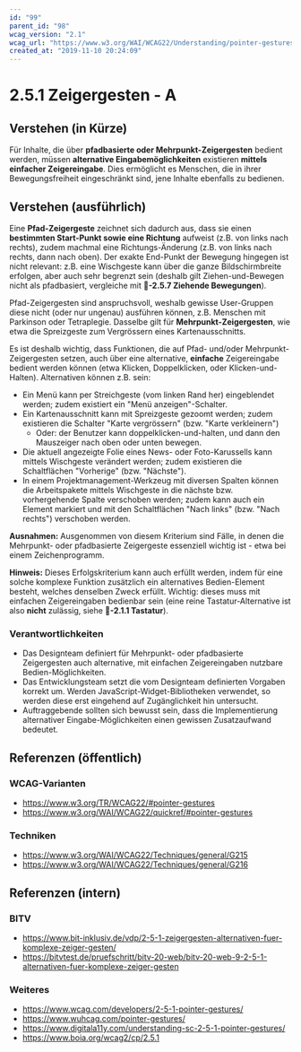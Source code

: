```yaml
---
id: "99"
parent_id: "98"
wcag_version: "2.1"
wcag_url: "https://www.w3.org/WAI/WCAG22/Understanding/pointer-gestures.html"
created_at: "2019-11-10 20:24:09"
---
```


# 2.5.1 Zeigergesten - A

## Verstehen (in Kürze)

Für Inhalte, die über **pfadbasierte oder Mehrpunkt-Zeigergesten** bedient werden, müssen **alternative Eingabemöglichkeiten** existieren **mittels einfacher Zeigereingabe**. Dies ermöglicht es Menschen, die in ihrer Bewegungsfreiheit eingeschränkt sind, jene Inhalte ebenfalls zu bedienen.

## Verstehen (ausführlich)

Eine **Pfad-Zeigergeste** zeichnet sich dadurch aus, dass sie einen **bestimmten Start-Punkt sowie eine Richtung** aufweist (z.B. von links nach rechts), zudem machmal eine Richtungs-Änderung (z.B. von links nach rechts, dann nach oben). Der exakte End-Punkt der Bewegung hingegen ist nicht relevant: z.B. eine Wischgeste kann über die ganze Bildschirmbreite erfolgen, aber auch sehr begrenzt sein (deshalb gilt Ziehen-und-Bewegen nicht als pfadbasiert, vergleiche mit **📜-2.5.7 Ziehende Bewegungen**).

Pfad-Zeigergesten sind anspruchsvoll, weshalb gewisse User-Gruppen diese nicht (oder nur ungenau) ausführen können, z.B. Menschen mit Parkinson oder Tetraplegie. Dasselbe gilt für **Mehrpunkt-Zeigergesten**, wie etwa die Spreizgeste zum Vergrössern eines Kartenausschnitts.

Es ist deshalb wichtig, dass Funktionen, die auf Pfad- und/oder Mehrpunkt-Zeigergesten setzen, auch über eine alternative, **einfache** Zeigereingabe bedient werden können (etwa Klicken, Doppelklicken, oder Klicken-und-Halten). Alternativen können z.B. sein:

- Ein Menü kann per Streichgeste (vom linken Rand her) eingeblendet werden; zudem existiert ein "Menü anzeigen"-Schalter.
- Ein Kartenausschnitt kann mit Spreizgeste gezoomt werden; zudem existieren die Schalter "Karte vergrössern" (bzw. "Karte verkleinern")
    - Oder: der Benutzer kann doppelklicken-und-halten, und dann den Mauszeiger nach oben oder unten bewegen.
- Die aktuell angezeigte Folie eines News- oder Foto-Karussells kann mittels Wischgeste verändert werden; zudem existieren die Schaltflächen "Vorherige" (bzw. "Nächste").
- In einem Projektmanagement-Werkzeug mit diversen Spalten können die Arbeitspakete mittels Wischgeste in die nächste bzw. vorhergehende Spalte verschoben werden; zudem kann auch ein Element markiert und mit den Schaltflächen "Nach links" (bzw. "Nach rechts") verschoben werden.

**Ausnahmen:** Ausgenommen von diesem Kriterium sind Fälle, in denen die Mehrpunkt- oder pfadbasierte Zeigergeste essenziell wichtig ist - etwa bei einem Zeichenprogramm.

**Hinweis:** Dieses Erfolgskriterium kann auch erfüllt werden, indem für eine solche komplexe Funktion zusätzlich ein alternatives Bedien-Element besteht, welches denselben Zweck erfüllt. Wichtig: dieses muss mit einfachen Zeigereingaben bedienbar sein (eine reine Tastatur-Alternative ist also **nicht** zulässig, siehe **📜-2.1.1 Tastatur**).

### Verantwortlichkeiten

- Das Designteam definiert für Mehrpunkt- oder pfadbasierte Zeigergesten auch alternative, mit einfachen Zeigereingaben nutzbare Bedien-Möglichkeiten.
- Das Entwicklungsteam setzt die vom Designteam definierten Vorgaben korrekt um. Werden JavaScript-Widget-Bibliotheken verwendet, so werden diese erst eingehend auf Zugänglichkeit hin untersucht.
- Auftraggebende sollten sich bewusst sein, dass die Implementierung alternativer Eingabe-Möglichkeiten einen gewissen Zusatzaufwand bedeutet.

## Referenzen (öffentlich)

### WCAG-Varianten
- <https://www.w3.org/TR/WCAG22/#pointer-gestures>
- <https://www.w3.org/WAI/WCAG22/quickref/#pointer-gestures>

### Techniken
- <https://www.w3.org/WAI/WCAG22/Techniques/general/G215>
- <https://www.w3.org/WAI/WCAG22/Techniques/general/G216>

## Referenzen (intern)

### BITV
- <https://www.bit-inklusiv.de/vdp/2-5-1-zeigergesten-alternativen-fuer-komplexe-zeiger-gesten/>
- <https://bitvtest.de/pruefschritt/bitv-20-web/bitv-20-web-9-2-5-1-alternativen-fuer-komplexe-zeiger-gesten>

### Weiteres
- <https://www.wcag.com/developers/2-5-1-pointer-gestures/>
- <https://www.wuhcag.com/pointer-gestures/>
- <https://www.digitala11y.com/understanding-sc-2-5-1-pointer-gestures/>
- <https://www.boia.org/wcag2/cp/2.5.1>